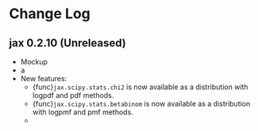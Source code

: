 # Change Log

<!---
This is a comment.
Remember to align the itemized text with the first line of an item within a list.

PLEASE REMEMBER TO CHANGE THE '..master' WITH AN ACTUAL TAG in GITHUB LINK.
-->

## jax 0.2.10 (Unreleased)

* Mockup
* a
* New features:
  * {func}`jax.scipy.stats.chi2` is now available as a distribution with logpdf and pdf methods.
  * {func}`jax.scipy.stats.betabinom` is now available as a distribution with logpmf and pmf methods.
  *